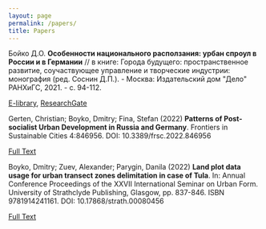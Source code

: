 ```yaml
---
layout: page
permalink: /papers/
title: Papers
---
```


Бойко Д.О. **Особенности национального расползания: урбан спроул в России и в Германии** // в книге: Города будущего: пространственное развитие, соучаствующее управление и творческие индустрии: монография (ред. Соснин Д.П.). - Москва: Издательский дом "Дело" РАНХиГС, 2021. - с. 94-112.

[E-library](https://elibrary.ru/item.asp?id=48240304&pff=1),
[ResearchGate](https://www.researchgate.net/publication/358549457_Osobennosti_nacionalnogo_raspolzania_urban_sproul_v_Rossii_i_v_Germanii)


Gerten, Christian; Boyko, Dmitry; Fina, Stefan (2022) **Patterns of Post-socialist Urban Development in Russia and Germany**. Frontiers in Sustainable Cities 4:846956. DOI: 10.3389/frsc.2022.846956

[Full Text](https://www.frontiersin.org/articles/10.3389/frsc.2022.846956/full)


Boyko, Dmitry; Zuev, Alexander; Parygin, Danila (2022) **Land plot data usage for urban transect zones delimitation in case of Tula**. In: Annual Conference Proceedings of the XXVII International Seminar on Urban Form. University of Strathclyde Publishing, Glasgow, pp. 837-846. ISBN 9781914241161. DOI: 10.17868/strath.00080456

[Full Text](https://strathprints.strath.ac.uk/80456/)
